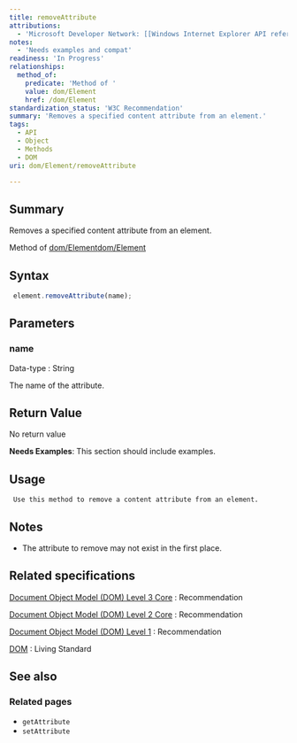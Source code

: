 ```yaml
---
title: removeAttribute
attributions:
  - 'Microsoft Developer Network: [[Windows Internet Explorer API reference](http://msdn.microsoft.com/en-us/library/ie/hh828809%28v=vs.85%29.aspx) Article]'
notes:
  - 'Needs examples and compat'
readiness: 'In Progress'
relationships:
  method_of:
    predicate: 'Method of '
    value: dom/Element
    href: /dom/Element
standardization_status: 'W3C Recommendation'
summary: 'Removes a specified content attribute from an element.'
tags:
  - API
  - Object
  - Methods
  - DOM
uri: dom/Element/removeAttribute

---
```

## Summary

Removes a specified content attribute from an element.

Method of [dom/Element](/dom/Element)[dom/Element](/dom/Element)

## Syntax

``` js
 element.removeAttribute(name);
```

## Parameters

### name

 Data-type
:   String

 The name of the attribute.

## Return Value

No return value

**Needs Examples**: This section should include examples.

## Usage

     Use this method to remove a content attribute from an element.

## Notes

-   The attribute to remove may not exist in the first place.

## Related specifications

[Document Object Model (DOM) Level 3 Core](http://www.w3.org/TR/DOM-Level-3-Core/)
:   Recommendation

[Document Object Model (DOM) Level 2 Core](http://www.w3.org/TR/DOM-Level-2-Core/)
:   Recommendation

[Document Object Model (DOM) Level 1](http://www.w3.org/TR/REC-DOM-Level-1)
:   Recommendation

[DOM](http://dom.spec.whatwg.org/)
:   Living Standard

## See also

### Related pages

-   `getAttribute`
-   `setAttribute`
